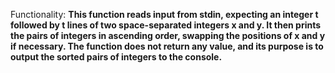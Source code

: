 Functionality: **This function reads input from stdin, expecting an integer t followed by t lines of two space-separated integers x and y. It then prints the pairs of integers in ascending order, swapping the positions of x and y if necessary. The function does not return any value, and its purpose is to output the sorted pairs of integers to the console.**